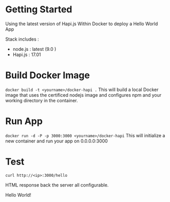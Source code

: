 # Getting Started

Using the latest version of Hapi.js Within Docker to deploy a Hello World App 

Stack includes : 
- node.js : latest  (9.0 )
- Hapi.js  : 17.01 

# Build Docker Image

`docker build -t <yourname>/docker-hapi .`
This will build a local Docker image that uses the certificed nodejs image and configures npm and your working directory in the container.

# Run App 

`docker run -d -P -p 3000:3000 <yourname>/docker-hapi`
This will initialize a new container and run your app on 0.0.0.0:3000 


# Test

`curl http://<ip>:3000/hello`

HTML response back the server all configurable.

Hello World!
